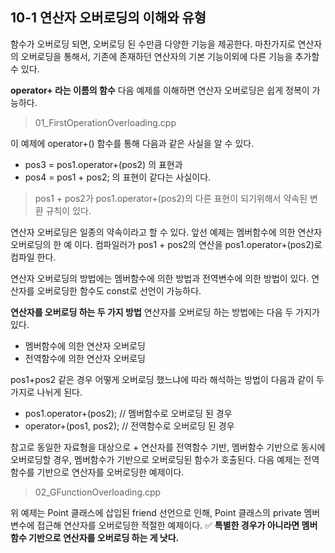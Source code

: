 10-1 연산자 오버로딩의 이해와 유형
---
함수가 오버로딩 되면, 오버로딩 된 수만큼 다양한 기능을 제공한다. 마찬가지로 연산자의 오버로딩을 통해서, 기존에 존재하던 연산자의 기본 기능이외에 다른 기능을 추가할 수 있다.

**operator+ 라는 이름의 함수**
다음 예제를 이해하면 연산자 오버로딩은 쉽게 정복이 가능하다. 
> 01_FirstOperationOverloading.cpp

이 예제에 operator+() 함수를 통해 다음과 같은 사실을 알 수 있다.
* pos3 = pos1.operator+(pos2) 의 표현과
* pos4 = pos1 + pos2; 의 표현이 같다는 사실이다.

> pos1 + pos2가 pos1.operator+(pos2)의 다른 표현이 되기위해서 약속된 변환 규칙이 있다.

연산자 오버로딩은 일종의 약속이라고 할 수 있다. 앞선 예제는 멤버함수에 의한 연산자 오버로딩의 한 예 이다. 컴파일러가 pos1 + pos2의 연산을 pos1.operator+(pos2)로 컴파일 한다.


연산자 오버로딩의 방법에는 멤버함수에 의한 방법과 전역변수에 의한 방법이 있다.
연산자를 오버로딩한 함수도 const로 선언이 가능하다.

**연산자를 오버로딩 하는 두 가지 방법**
연산자를 오버로딩 하는 방법에는 다음 두 가지가 있다.
* 멤버함수에 의한 연산자 오버로딩
* 전역함수에 의한 연산자 오버로딩

pos1+pos2 같은 경우 어떻게 오버로딩 했느냐에 따라 해석하는 방법이 다음과 같이 두가지로 나뉘게 된다.
* pos1.operator+(pos2); // 멤버함수로 오버로딩 된 경우
* operator+(pos1, pos2); // 전역함수로 오버로딩 된 경우

참고로 동일한 자료형을 대상으로 + 연산자를 전역함수 기반, 멤버함수 기반으로 동시에 오버로딩할 경우, 멤버함수가 기반으로 오버로딩된 함수가 호출된다.
다음 예제는 전역함수를 기반으로 연산자를 오버로딩한 예제이다.
> 02_GFunctionOverloading.cpp

위 예제는 Point 클래스에 삽입된 friend 선언으로 인해, Point 클래스의 private 멤버 변수에 접근해 연산자를 오버로딩한 적절한 예제이다. 
✅ **특별한 경우가 아니라면 멤버함수 기반으로 연산자를 오버로딩 하는 게 낫다.**